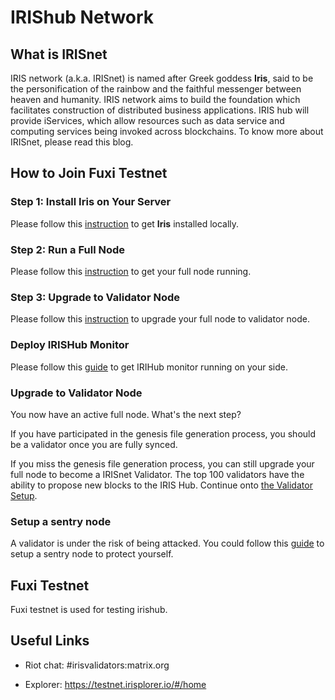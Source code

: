 # IRIShub Network

## What is IRISnet

IRIS network (a.k.a. IRISnet) is named after Greek goddess **Iris**, said to be the personification of the rainbow and the faithful messenger between heaven and humanity. IRIS network aims to build the foundation which facilitates construction of distributed business applications. IRIS hub will provide iServices, which allow resources such as data service and computing services being invoked across blockchains. To know more about IRISnet, please read this blog.

## How to Join Fuxi Testnet

### Step 1: Install Iris on Your Server

Please follow this [instruction](Install-the-Software.md) to get **Iris** installed locally.

### Step 2: Run a Full Node

Please follow this [instruction](Full-Node.md) to get your full node running.


### Step 3: Upgrade to Validator Node

Please follow this [instruction](Validator-Node.md) to upgrade your full node to validator node.

### Deploy IRISHub Monitor

Please follow this [guide](../software/monitor.md) to get IRIHub monitor running on your side.


### Upgrade to Validator Node

You now have an active full node. What's the next step? 

If you have participated in the genesis file generation process, you should be a validator once you are fully synced. 

If you miss the genesis file generation process, you can still upgrade your full node to become a IRISnet Validator. The top 100 validators have the ability to propose new blocks to the IRIS Hub. Continue onto [the Validator Setup](Validator-Node.md).

### Setup a sentry node

A validator is under the risk of being attacked. You could follow this [guide](../software/sentry.md) to setup a sentry node to protect yourself.

## Fuxi  Testnet

Fuxi testnet is used for testing irishub.

##  Useful Links

* Riot chat: #irisvalidators:matrix.org

* Explorer: https://testnet.irisplorer.io/#/home